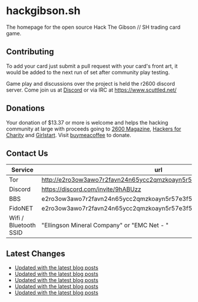 # hackgibson.sh
The homepage for the open source Hack The Gibson // SH trading card game.


## Contributing

To add your card just submit a pull request with your card's front art, it would be added to the next run of set after community play testing.

Game play and discussions over the project is held the r2600 discord server. Come join us at [Discord](https://discord.com/invite/9hABUzz) or via IRC at https://www.scuttled.net/


## Donations

Your donation of $13.37 or more is welcome and helps the hacking community at large with proceeds going to [2600 Magazine](https://2600.com/), [Hackers for Charity](https://hackersforcharity.org) and [Girlstart](https://girlstart.org).  Visit [buymeacoffee](https://www.buymeacoffee.com/hackgibson.sh) to donate.


## Contact Us

Service | url
-|-
Tor | http://e2ro3ow3awo7r2favn24n65ycc2qmzkoayn5r57e3f56nvjwdcgg32ad.onion
Discord | https://discord.com/invite/9hABUzz
BBS | e2ro3ow3awo7r2favn24n65ycc2qmzkoayn5r57e3f56nvjwdcgg32ad.onion:23
FidoNET | e2ro3ow3awo7r2favn24n65ycc2qmzkoayn5r57e3f56nvjwdcgg32ad.onion:24554
Wifi / Bluetooth SSID | "Ellingson Mineral Company" or "EMC Net - <fidonet address>"

## Latest Changes
<!-- BLOG-POST-LIST:START -->
- [Updated with the latest blog posts](https://github.com/DFW2600/hackgibson.sh/commit/e20ea03d7ceae7b5ed31b8050568cb36084fa781)
- [Updated with the latest blog posts](https://github.com/DFW2600/hackgibson.sh/commit/874b00c6fb96209c420191b5e68d29d5778372cf)
- [Updated with the latest blog posts](https://github.com/DFW2600/hackgibson.sh/commit/bb9f7b51a5e9b438b31f45e479a979360948ab1d)
- [Updated with the latest blog posts](https://github.com/DFW2600/hackgibson.sh/commit/845bbe3c3b346b222002b8e0816ebc666bdce604)
- [Updated with the latest blog posts](https://github.com/DFW2600/hackgibson.sh/commit/acbfd91952a39908da0b3e51551c2e9fe9d53b15)
<!-- BLOG-POST-LIST:END -->
